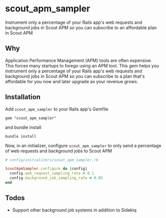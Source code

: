 # scout_apm_sampler

Instrument only a percentage of your Rails app's web requests and background jobs in Scout APM so you can subscribe to an affordable plan in Scout APM

## Why

Application Performance Management (APM) tools are often expensive. This forces many startups to forego using an APM tool. This gem helps you instrument only a percentage of your Rails app's web requests and background jobs in Scout APM so you can subscribe to a plan that's affordable for you now and later upgrade as your revenue grows.


## Installation

Add `scout_apm_sampler` to your Rails app's Gemfile

```
gem "scout_apm_sampler"
```

and bundle install

```
bundle install
```

Now, in an initializer, configure `scout_apm_sampler` to only send a percentage of web requests and background jobs to Scout APM

```ruby
# config/initializers/scout_apm_sampler.rb

ScoutApmSampler.configure do |config|
  config.web_request_sampling_rate = 0.1
  config.background_job_sampling_rate = 0.05
end
```

## Todos

- Support other background job systems in addition to Sidekiq
